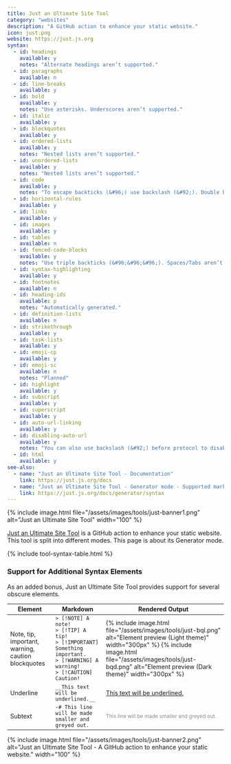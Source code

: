 ```yaml
---
title: Just an Ultimate Site Tool
category: "websites"
description: "A GitHub action to enhance your static website."
icon: just.png
website: https://just.js.org
syntax:
  - id: headings
    available: y
    notes: "Alternate headings aren’t supported."
  - id: paragraphs
    available: n
  - id: line-breaks
    available: y
  - id: bold
    available: y
    notes: "Use asterisks. Underscores aren’t supported."
  - id: italic
    available: y
  - id: blockquotes
    available: y
  - id: ordered-lists
    available: y
    notes: "Nested lists aren’t supported."
  - id: unordered-lists
    available: y
    notes: "Nested lists aren’t supported."
  - id: code
    available: y
    notes: "To escape backticks (&#96;) use backslash (&#92;). Double backticks (&#96;&#96;) aren’t supported."
  - id: horizontal-rules
    available: y
  - id: links
    available: y
  - id: images
    available: y
  - id: tables
    available: n
  - id: fenced-code-blocks
    available: y
    notes: "Use triple backticks (&#96;&#96;&#96;). Spaces/Tabs aren’t supported."
  - id: syntax-highlighting
    available: y
  - id: footnotes
    available: n
  - id: heading-ids
    available: p
    notes: "Automatically generated."
  - id: definition-lists
    available: n
  - id: strikethrough
    available: y
  - id: task-lists
    available: y
  - id: emoji-cp
    available: y
  - id: emoji-sc
    available: n
    notes: "Planned"
  - id: highlight
    available: y
  - id: subscript
    available: y
  - id: superscript
    available: y
  - id: auto-url-linking
    available: y
  - id: disabling-auto-url
    available: y
    notes: "You can also use backslash (&#92;) before protocol to disable Automatic URL Linking"
  - id: html
    available: y
see-also:
  - name: "Just an Ultimate Site Tool - Documentation"
    link: https://just.js.org/docs
  - name: "Just an Ultimate Site Tool - Generator mode - Supported markdown syntax"
    link: https://just.js.org/docs/generator/syntax
---
```


{% include image.html file="/assets/images/tools/just-banner1.png" alt="Just an Ultimate Site Tool" width="100" %}

[Just an Ultimate Site Tool](https://just.js.org/) is a GitHub action to enhance your static website. This tool is split into different modes. This page is about its Generator mode.

{% include tool-syntax-table.html %}

### Support for Additional Syntax Elements

As an added bonus, Just an Ultimate Site Tool provides support for several obscure elements.

<table class="table table-bordered" style="font-size: 14px">
  <thead class="thead-light">
    <tr>
      <th>Element</th>
      <th>Markdown</th>
      <th>Rendered Output</th>
    </tr>
  </thead>
  <tbody>
    <tr>
      <td>Note, tip, important, warning, caution blockquotes</td>
      <td><code>> [!NOTE] A note! <br>> [!TIP] A tip! <br>> [!IMPORTANT] Something important. <br>> [!WARNING] A warning! <br>> [!CAUTION] Caution!</code></td>
      <td>{% include image.html file="/assets/images/tools/just-bql.png" alt="Element preview (Light theme)" width="300px" %} {% include image.html file="/assets/images/tools/just-bqd.png" alt="Element preview (Dark theme)" width="300px" %}</td>
    </tr>
    <tr>
      <td>Underline</td>
      <td><code>__This text will be underlined.__</code></td>
      <td><ins>This text will be underlined.</ins></td>
    </tr>
    <tr>
      <td>Subtext</td>
      <td><code>-# This line will be made smaller and greyed out.</code></td>
      <td><small style="opacity: 0.5; font-size: 12px">This line will be made smaller and greyed out.</small></td>
    </tr>
  </tbody>
</table>

{% include image.html file="/assets/images/tools/just-banner2.png" alt="Just an Ultimate Site Tool - A GitHub action to enhance your static website." width="100" %}
